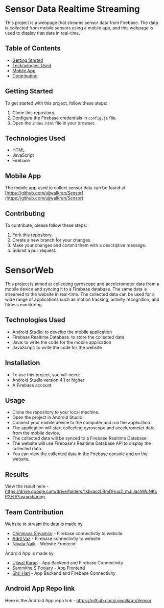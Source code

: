 
# Sensor Data Realtime Streaming

This project is a webpage that streams sensor data from Firebase. The data is collected from mobile sensors using a mobile app, and this webpage is used to display that data in real-time.

## Table of Contents

- [Getting Started](#getting-started)
- [Technologies Used](#technologies-used)
- [Mobile App](#mobile-app)
- [Contributing](#contributing)

## Getting Started

To get started with this project, follow these steps:

1. Clone this repository.
2. Configure the Firebase credentials in `config.js` file.
3. Open the `index.html` file in your browser.

## Technologies Used

- HTML
- JavaScript
- Firebase

## Mobile App

The mobile app used to collect sensor data can be found at [https://github.com/ujjwalkran/Sensor](https://github.com/ujjwalkran/Sensor).

## Contributing

To contribute, please follow these steps:

1. Fork this repository.
2. Create a new branch for your changes.
3. Make your changes and commit them with a descriptive message.
4. Submit a pull request.


# SensorWeb
This project is aimed at collecting gyroscope and accelerometer data from a mobile device and syncing it to a Firebase database. The same data is streamed to the website in real-time.
The collected data can be used for a wide range of applications such as motion tracking, activity recognition, and fitness monitoring.

## Technologies Used
- Android Studio: to develop the mobile application <br>
- Firebase Realtime Database: to store the collected data <br>
- Java: to write the code for the mobile application <br>
- JavaScript: to write the code for the website <br>

## Installation
- To use this project, you will need: <br> 
- Android Studio version 4.1 or higher <br>
- A Firebase account

## Usage
- Clone the repository to your local machine. <br>
- Open the project in Android Studio. <br>
- Connect your mobile device to the computer and run the application. <br>
- The application will start collecting gyroscope and accelerometer data from the mobile device. <br>
- The collected data will be synced to a Firebase Realtime Database. <br>
- The website will use Firebase's Realtime Database API to display the collected data. <br>
- You can view the collected data in the Firebase console and on the website. <br>

## Results
 View the result here - https://drive.google.com/drive/folders/1kbxaozLBmDHuu2_mJLiachWuNKcP2EfA?usp=sharing
 
## Team Contribution
 Website to stream the data is made by <br>
 - [Chinmaya Shyamraj](https://github.com/ChinmayaShyamaraj) - Firebase connectivtiy to website <br>
 - [Adril Vaz](https://github.com/adril27) - Firebase connectivtiy to website <br>
 - [Niyata Naik](https://github.com/NiyataNaik) - Website Frontend <br>

Android App is made by <br>
- [Ujjwal Karan](https://github.com/ujjwalkran) - App Backend and Firebase Connectivity <br>
- [Sammitha S Poojary](https://github.com/SammithaS) - App Frontend <br>
- [Shri Hari](https://github.com/Shri243) - App Backend and Firebase Connectivity <br>

## Android App Repo link
Here is the Android App repo link - https://github.com/ujjwalkran/Sensor
 

